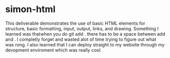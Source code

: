 # simon-html

This deliverable demonstrates the use of basic HTML elements for structure, basic formatting, input, output, links, and drawing.
Something I learned was thatwhen you do git add . there has to be a space between add and . I completly forget and wasted alot of time trying to figure out what was rong. I also learned that I can deploy straight to my website through my devopment enviroment which was really cool.
